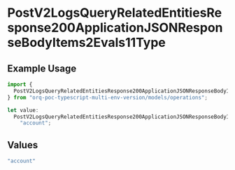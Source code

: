 # PostV2LogsQueryRelatedEntitiesResponse200ApplicationJSONResponseBodyItems2Evals11Type

## Example Usage

```typescript
import {
  PostV2LogsQueryRelatedEntitiesResponse200ApplicationJSONResponseBodyItems2Evals11Type,
} from "orq-poc-typescript-multi-env-version/models/operations";

let value:
  PostV2LogsQueryRelatedEntitiesResponse200ApplicationJSONResponseBodyItems2Evals11Type =
    "account";
```

## Values

```typescript
"account"
```